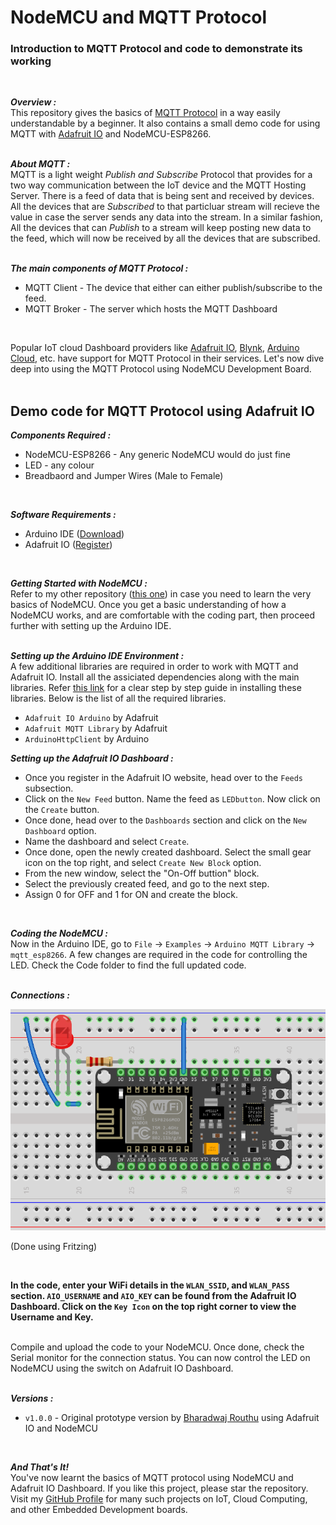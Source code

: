 # NodeMCU and MQTT Protocol
### Introduction to MQTT Protocol and code to demonstrate its working  
<br/>  

***Overview :***  
This repository gives the basics of [MQTT Protocol](https://mqtt.org/) in a way easily understandable by a beginner. It also contains a small demo code for using MQTT with [Adafruit IO](https://io.adafruit.com/) and NodeMCU-ESP8266.  
<br/>

***About MQTT :***  
MQTT is a light weight *Publish and Subscribe* Protocol that provides for a two way communication between the IoT device and the MQTT Hosting Server. There is a feed of data that is being sent and received by devices. All the devices that are *Subscribed* to that particluar stream will recieve the value in case the server sends any data into the stream. In a similar fashion, All the devices that can *Publish* to a stream will keep posting new data to the feed, which will now be received by all the devices that are subscribed.  
<br/>

***The main components of MQTT Protocol :***  
- MQTT Client - The device that either can either publish/subscribe to the feed.
- MQTT Broker - The server which hosts the MQTT Dashboard
<br/>  
  
Popular IoT cloud Dashboard providers like [Adafruit IO](https://io.adafruit.com/), [Blynk](https://blynk.io/), [Arduino Cloud](https://create.arduino.cc/iot), etc. have support for MQTT Protocol in their services. Let's now dive deep into using the MQTT Protocol using NodeMCU Development Board.  
<br/>  

## Demo code for MQTT Protocol using Adafruit IO

***Components Required :***  
- NodeMCU-ESP8266 - Any generic NodeMCU would do just fine
- LED - any colour
- Breadbaord and Jumper Wires (Male to Female)  
<br/>

***Software Requirements :***  
- Arduino IDE ([Download](https://www.arduino.cc/en/software))
- Adafruit IO ([Register](https://io.adafruit.com/))  
<br/>  

***Getting Started with NodeMCU :***  
Refer to my other repository ([this one](https://github.com/Bharadwaj-R/NodeMCU-and-Arduino-Cloud)) in case you need to learn the very basics of NodeMCU. Once you get a basic understanding of how a NodeMCU works, and are comfortable with the coding part, then proceed further with setting up the Arduino IDE.  
<br/>

***Setting up the Arduino IDE Environment :***  
A few additional libraries are required in order to work with MQTT and Adafruit IO. Install all the assiciated dependencies along with the main libraries. Refer [this link]() for a clear step by step guide in installing these libraries. Below is the list of all the required libraries.  
- `Adafruit IO Arduino` by Adafruit  
- `Adafruit MQTT Library` by Adafruit  
- `ArduinoHttpClient` by Arduino  

***Setting up the Adafruit IO Dashboard :***  
- Once you register in the Adafruit IO website, head over to the `Feeds` subsection.  
- Click on the `New Feed` button. Name the feed as `LEDbutton`. Now click on the `Create` button.
- Once done, head over to the `Dashboards` section and click on the `New Dashboard` option.
- Name the dashboard and select `Create`.
- Once done, open the newly created dashboard. Select the small gear icon on the top right, and select `Create New Block` option.
- From the new window, select the "On-Off buttion" block. 
- Select the previously created feed, and go to the next step.
- Assign 0 for OFF and 1 for ON and create the block.
<br/>  

***Coding the NodeMCU :***  
Now in the Arduino IDE, go to `File` -> `Examples` -> `Arduino MQTT Library` -> `mqtt_esp8266`. A few changes are required in the code for controlling the LED. Check the Code folder to find the full updated code.  
<br/>

***Connections :***   
<p align="center">
  <kbd>
    <img src="https://github.com/Bharadwaj-R/NodeMCU-and-MQTT-Protocol/blob/main/Assets/Connections.png?raw=true">
  </kbd>
</p>  

(Done using Fritzing)   

<br/>  

**In the code, enter your WiFi details in the `WLAN_SSID`, and `WLAN_PASS` section. `AIO_USERNAME` and `AIO_KEY` can be found from the Adafruit IO Dashboard. Click on the `Key Icon` on the top right corner to view the Username and Key.**  
<br/>

Compile and upload the code to your NodeMCU. Once done, check the Serial monitor for the connection status. You can now control the LED on NodeMCU using the switch on Adafruit IO Dashboard.  
<br/>

***Versions :***  
- `v1.0.0` - Original prototype version by [Bharadwaj Routhu](https://github.com/Bharadwaj-R) using Adafruit IO and NodeMCU
<br/>  

***And That's It!***  
You've now learnt the basics of MQTT protocol using NodeMCU and Adafruit IO Dashboard. If you like this project, please star the repository. Visit my [GitHub Profile](https://github.com/Bharadwaj-R) for many such projects on IoT, Cloud Computing, and other Embedded Development boards.
